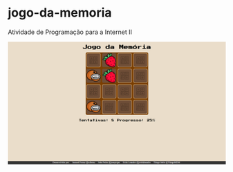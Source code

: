 # jogo-da-memoria
Atividade de Programação para a Internet II

<p float="left">
  <img src="https://github.com/ssferraz/jogo-da-memoria/blob/main/assets/images/jogo-da-memoria.png" width="750" />
</p>
